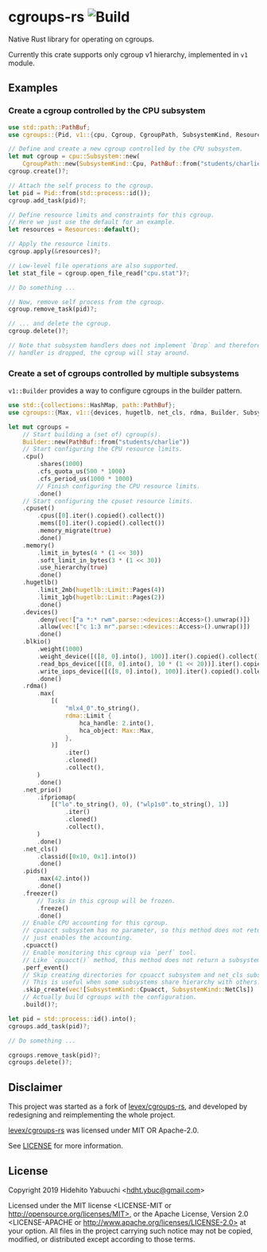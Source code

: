 # cgroups-rs ![Build](https://travis-ci.org/levex/cgroups-rs.svg?branch=master)

Native Rust library for operating on cgroups.

Currently this crate supports only cgroup v1 hierarchy, implemented in `v1` module.

## Examples

### Create a cgroup controlled by the CPU subsystem

```rust
use std::path::PathBuf;
use cgroups::{Pid, v1::{cpu, Cgroup, CgroupPath, SubsystemKind, Resources}};

// Define and create a new cgroup controlled by the CPU subsystem.
let mut cgroup = cpu::Subsystem::new(
    CgroupPath::new(SubsystemKind::Cpu, PathBuf::from("students/charlie")));
cgroup.create()?;

// Attach the self process to the cgroup.
let pid = Pid::from(std::process::id());
cgroup.add_task(pid)?;

// Define resource limits and constraints for this cgroup.
// Here we just use the default for an example.
let resources = Resources::default();

// Apply the resource limits.
cgroup.apply(&resources)?;

// Low-level file operations are also supported.
let stat_file = cgroup.open_file_read("cpu.stat")?;

// Do something ...

// Now, remove self process from the cgroup.
cgroup.remove_task(pid)?;

// ... and delete the cgroup.
cgroup.delete()?;

// Note that subsystem handlers does not implement `Drop` and therefore when the
// handler is dropped, the cgroup will stay around.
```

### Create a set of cgroups controlled by multiple subsystems

`v1::Builder` provides a way to configure cgroups in the builder pattern.

```rust
use std::{collections::HashMap, path::PathBuf};
use cgroups::{Max, v1::{devices, hugetlb, net_cls, rdma, Builder, SubsystemKind}};

let mut cgroups =
    // Start building a (set of) cgroup(s).
    Builder::new(PathBuf::from("students/charlie"))
    // Start configuring the CPU resource limits.
    .cpu()
        .shares(1000)
        .cfs_quota_us(500 * 1000)
        .cfs_period_us(1000 * 1000)
        // Finish configuring the CPU resource limits.
        .done()
    // Start configuring the cpuset resource limits.
    .cpuset()
        .cpus([0].iter().copied().collect())
        .mems([0].iter().copied().collect())
        .memory_migrate(true)
        .done()
    .memory()
        .limit_in_bytes(4 * (1 << 30))
        .soft_limit_in_bytes(3 * (1 << 30))
        .use_hierarchy(true)
        .done()
    .hugetlb()
        .limit_2mb(hugetlb::Limit::Pages(4))
        .limit_1gb(hugetlb::Limit::Pages(2))
        .done()
    .devices()
        .deny(vec!["a *:* rwm".parse::<devices::Access>().unwrap()])
        .allow(vec!["c 1:3 mr".parse::<devices::Access>().unwrap()])
        .done()
    .blkio()
        .weight(1000)
        .weight_device([([8, 0].into(), 100)].iter().copied().collect())
        .read_bps_device([([8, 0].into(), 10 * (1 << 20))].iter().copied().collect())
        .write_iops_device([([8, 0].into(), 100)].iter().copied().collect())
        .done()
    .rdma()
        .max(
            [(
                "mlx4_0".to_string(),
                rdma::Limit {
                    hca_handle: 2.into(),
                    hca_object: Max::Max,
                },
            )]
                .iter()
                .cloned()
                .collect(),
        )
        .done()
    .net_prio()
        .ifpriomap(
            [("lo".to_string(), 0), ("wlp1s0".to_string(), 1)]
                .iter()
                .cloned()
                .collect(),
        )
        .done()
    .net_cls()
        .classid([0x10, 0x1].into())
        .done()
    .pids()
        .max(42.into())
        .done()
    .freezer()
        // Tasks in this cgroup will be frozen.
        .freeze()
        .done()
    // Enable CPU accounting for this cgroup.
    // cpuacct subsystem has no parameter, so this method does not return a subsystem builder,
    // just enables the accounting.
    .cpuacct()
    // Enable monitoring this cgroup via `perf` tool.
    // Like `cpuacct()` method, this method does not return a subsystem builder.
    .perf_event()
    // Skip creating directories for cpuacct subsystem and net_cls subsystem.
    // This is useful when some subsystems share hierarchy with others.
    .skip_create(vec![SubsystemKind::Cpuacct, SubsystemKind::NetCls])
    // Actually build cgroups with the configuration.
    .build()?;

let pid = std::process::id().into();
cgroups.add_task(pid)?;

// Do something ...

cgroups.remove_task(pid)?;
cgroups.delete()?;
```

## Disclaimer

This project was started as a fork of [levex/cgroups-rs], and developed by
redesigning and reimplementing the whole project.

[levex/cgroups-rs] was licensed under MIT OR Apache-2.0.

See [LICENSE](LICENSE) for more information.

[levex/cgroups-rs]: https://github.com/levex/cgroups-rs

## License

Copyright 2019 Hidehito Yabuuchi \<hdht.ybuc@gmail.com\>

Licensed under the MIT license <LICENSE-MIT or http://opensource.org/licenses/MIT>, or the Apache
License, Version 2.0 <LICENSE-APACHE or http://www.apache.org/licenses/LICENSE-2.0> at your option.
All files in the project carrying such notice may not be copied, modified, or distributed except
according to those terms.
